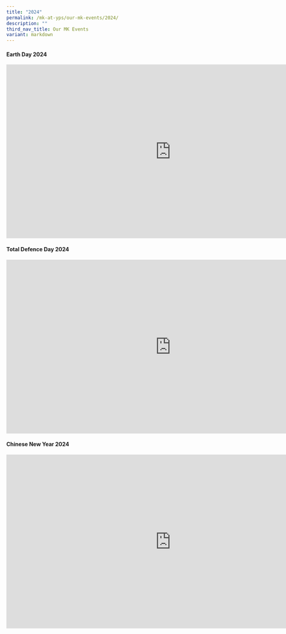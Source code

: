 ```yaml
---
title: "2024"
permalink: /mk-at-yps/our-mk-events/2024/
description: ""
third_nav_title: Our MK Events
variant: markdown
---
```

#### **Earth Day 2024**

<iframe width="860" height="455" frameborder="0" src="https://docs.google.com/presentation/d/e/2PACX-1vSXmRgvF1kde3o8fmp43g78OwSDkWbf271g1eG9MVFLRaNCIVFFrWUvQRRBn629loYnT6mGl6j-e8-Z/embed?start=true&amp;loop=true&amp;delayms=5000"></iframe>

#### **Total Defence Day 2024**

<iframe width="860" height="455" frameborder="0" src="https://docs.google.com/presentation/d/e/2PACX-1vRgSlBQ4moFNuCT3GE0gpCKhKtJodajP1U7cUosGHYnW2NBn1xnvLDzkxeeYFFYcSV-l0SclMawaCaS/embed?start=true&amp;loop=true&amp;delayms=5000"></iframe>

#### **Chinese New Year 2024**

<iframe width="860" height="455" frameborder="0" src="https://docs.google.com/presentation/d/e/2PACX-1vRZkB-kwFqY3ru072KzuSysnOU5yQwuwN0B3Pj-wDcgGtMVZYjHX5iUAWMCqtBti-N4V6Kt1cNrgBG4/embed?start=true&amp;loop=true&amp;delayms=5000"></iframe>